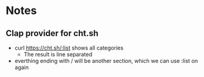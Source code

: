 # Notes
## Clap provider for cht.sh
* curl https://cht.sh/:list shows all categories
	* The result is line separated
* everthing ending with / will be another section, which we can use :list on again
